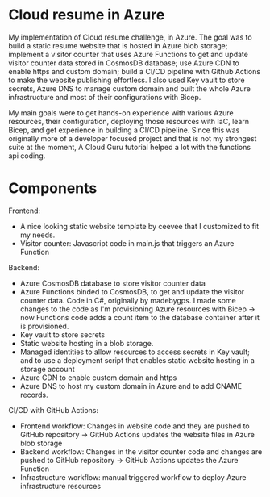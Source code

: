 # Cloud resume in Azure
My implementation of Cloud resume challenge, in Azure. The goal was to build a static resume website that is hosted in Azure blob storage; implement a visitor counter that uses Azure Functions to get and update visitor counter data stored in CosmosDB database; use Azure CDN to enable https and custom domain; build a CI/CD pipeline with Github Actions to make the website publishing effortless. I also used Key vault to store secrets, Azure DNS to manage custom domain and built the whole Azure infrastructure and most of their configurations with Bicep.

My main goals were to get hands-on experience with various Azure resources, their configuration, deploying those resources with IaC, learn Bicep, and get experience in building a CI/CD pipeline. Since this was originally more of a developer focused project and that is not my strongest suite at the moment, A Cloud Guru tutorial helped a lot with the functions api coding.


# Components
Frontend:
- A nice looking static website template by ceevee that I customized to fit my needs.
- Visitor counter: Javascript code in main.js that triggers an Azure Function

Backend:
- Azure CosmosDB database to store visitor counter data
- Azure Functions binded to CosmosDB, to get and update the visitor counter data. Code in C#, originally by madebygps. I made some changes to the code as I'm provisioning Azure resources with Bicep -> now Functions code adds a count item to the database container after it is provisioned.
- Key vault to store secrets
- Static website hosting in a blob storage.
- Managed identities to allow resources to access secrets in Key vault; and to use a deployment script that enables static website hosting in a storage account
- Azure CDN to enable custom domain and https
- Azure DNS to host my custom domain in Azure and to add CNAME records.

CI/CD with GitHub Actions:
- Frontend workflow: Changes in website code and they are pushed to GitHub repository -> GitHub Actions updates the website files in Azure blob storage
- Backend workflow: Changes in the visitor counter code and changes are pushed to GitHub repository -> GitHub Actions updates the Azure Function
- Infrastructure workflow: manual triggered workflow to deploy Azure infrastructure resources